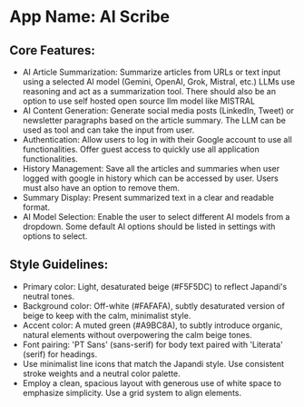 # **App Name**: AI Scribe

## Core Features:

- AI Article Summarization: Summarize articles from URLs or text input using a selected AI model (Gemini, OpenAI, Grok, Mistral, etc.) LLMs use reasoning and act as a summarization tool. There should also be an option to use self hosted open source llm model like MISTRAL
- AI Content Generation: Generate social media posts (LinkedIn, Tweet) or newsletter paragraphs based on the article summary. The LLM can be used as tool and can take the input from user.
- Authentication: Allow users to log in with their Google account to use all functionalities. Offer guest access to quickly use all application functionalities.
- History Management: Save all the articles and summaries when user logged with google in history which can be accessed by user. Users must also have an option to remove them.
- Summary Display: Present summarized text in a clear and readable format.
- AI Model Selection: Enable the user to select different AI models from a dropdown. Some default AI options should be listed in settings with options to select.

## Style Guidelines:

- Primary color: Light, desaturated beige (#F5F5DC) to reflect Japandi's neutral tones.
- Background color: Off-white (#FAFAFA), subtly desaturated version of beige to keep with the calm, minimalist style.
- Accent color: A muted green (#A9BC8A), to subtly introduce organic, natural elements without overpowering the calm beige tones.
- Font pairing: 'PT Sans' (sans-serif) for body text paired with 'Literata' (serif) for headings.
- Use minimalist line icons that match the Japandi style. Use consistent stroke weights and a neutral color palette.
- Employ a clean, spacious layout with generous use of white space to emphasize simplicity. Use a grid system to align elements.